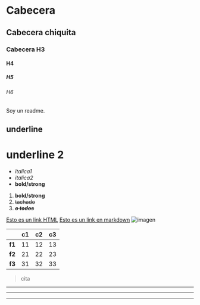 # Cabecera
## Cabecera chiquita
### Cabecera H3
#### H4
##### H5
###### H6
Soy un readme.

underline
---------

underline 2
===========
- *italica1* 
- _italica2_ 
- **bold/strong** 

1. __bold/strong__ 
2. ~~tachado~~ 
1. *__~~o todos~~__*

<a href="https://www.youtube.com/watch?v=dQw4w9WgXcQ">Esto es un link HTML</a>
[Esto es un link en markdown](https://www.youtube.com/watch?v=dQw4w9WgXcQ)
![imagen](https://www.fad.org.ar/wp-content/uploads/2020/10/circuloazul_dmd.jpg)

||c1|c2|c3|
|-|-|-|-|
|**f1**|11|12|13|
|**f2**|21|22|23|
|**f3**|31|32|33|
> cita

---

***

___